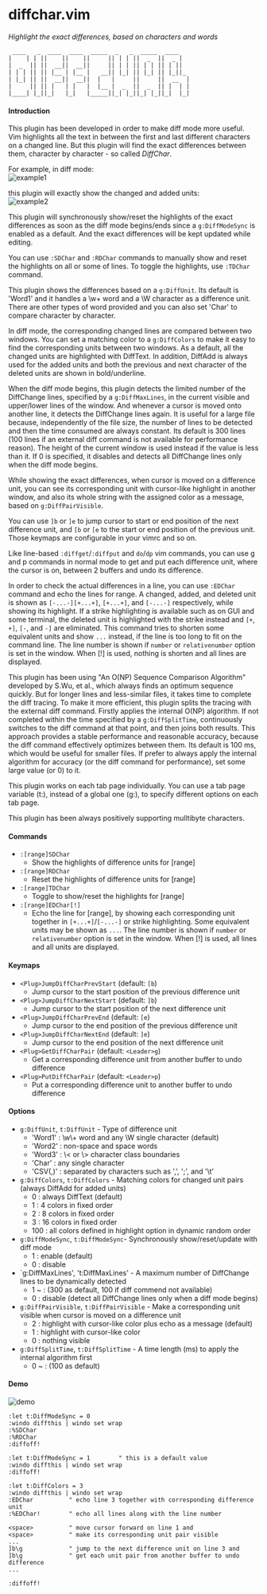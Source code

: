 # diffchar.vim
*Highlight the exact differences, based on characters and words*
```
 ____   _  ____  ____  _____  _   _  _____  ____   
|    | | ||    ||    ||     || | | ||  _  ||  _ |  
|  _  || ||  __||  __||     || | | || | | || | ||  
| | | || || |__ | |__ |   __|| |_| || |_| || |_||_ 
| |_| || ||  __||  __||  |   |     ||     ||  __  |
|     || || |   | |   |  |__ |  _  ||  _  || |  | |
|____| |_||_|   |_|   |_____||_| |_||_| |_||_|  |_|
```

#### Introduction

This plugin has been developed in order to make diff mode more useful. Vim
highlights all the text in between the first and last different characters on
a changed line. But this plugin will find the exact differences between them,
character by character - so called *DiffChar*.

For example, in diff mode:  
![example1](example1.png)

this plugin will exactly show the changed and added units:  
![example2](example2.png)

This plugin will synchronously show/reset the highlights of the exact
differences as soon as the diff mode begins/ends since a `g:DiffModeSync` is
enabled as a default. And the exact differences will be kept updated while
editing.  

You can use `:SDChar` and `:RDChar` commands to manually show and reset the
highlights on all or some of lines. To toggle the highlights, use `:TDChar` 
command.

This plugin shows the differences based on a `g:DiffUnit`. Its default is
'Word1' and it handles a \w\+ word and a \W character as a difference unit.
There are other types of word provided and you can also set 'Char' to compare
character by character.

In diff mode, the corresponding changed lines are compared between two
windows. You can set a matching color to a `g:DiffColors` to make it easy to
find the corresponding units between two windows. As a default, all the
changed units are highlighted with DiffText. In addition, DiffAdd is always
used for the added units and both the previous and next character of the
deleted units are shown in bold/underline.

When the diff mode begins, this plugin detects the limited number of the
DiffChange lines, specified by a `g:DiffMaxLines`, in the current visible and
upper/lower lines of the window. And whenever a cursor is moved onto another
line, it detects the DiffChange lines again. It is useful for a large file
because, independently of the file size, the number of lines to be detected
and then the time consumed are always constant. Its default is 300 lines (100
lines if an external diff command is not available for performance reason).
The height of the current window is used instead if the value is less than it.
If 0 is specified, it disables and detects all DiffChange lines only when the
diff mode begins.

While showing the exact differences, when cursor is moved on a difference
unit, you can see its corresponding unit with cursor-like highlight in another
window, and also its whole string with the assigned color as a message,
based on `g:DiffPairVisible`.

You can use `]b` or `]e` to jump cursor to start or end position of the next
difference unit, and `[b` or `[e` to the start or end position of the previous
unit. Those keymaps are configurable in your vimrc and so on.

Like line-based `:diffget`/`:diffput` and `do`/`dp` vim commands, you can use
<Leader>g and <Leader>p commands in normal mode to get and put each difference
unit, where the cursor is on, between 2 buffers and undo its difference.

In order to check the actual differences in a line, you can use `:EDChar`
command and echo the lines for range. A changed, added, and deleted unit is
shown as `[-...-][+...+]`, `[+...+]`, and `[-...-]` respectively, while showing its
highlight. If a strike highlighting is available such as on GUI and some
terminal, the deleted unit is highlighted with the strike instead and `[+`, `+]`,
`[-`, and `-]` are eliminated. This command tries to shorten some equivalent units
and show `...` instead, if the line is too long to fit on the command line.
The line number is shown if `number` or `relativenumber` option is set in the
window. When [!] is used, nothing is shorten and all lines are displayed.

This plugin has been using "An O(NP) Sequence Comparison Algorithm" developed
by S.Wu, et al., which always finds an optimum sequence quickly. But for
longer lines and less-similar files, it takes time to complete the diff
tracing. To make it more efficient, this plugin splits the tracing with the
external diff command. Firstly applies the internal O(NP) algorithm. If not
completed within the time specified by a `g:DiffSplitTime`, continuously
switches to the diff command at that point, and then joins both results. This
approach provides a stable performance and reasonable accuracy, because the
diff command effectively optimizes between them. Its default is 100 ms, which
would be useful for smaller files. If prefer to always apply the internal
algorithm for accuracy (or the diff command for performance), set some large
value (or 0) to it.

This plugin works on each tab page individually. You can use a tab page
variable (t:), instead of a global one (g:), to specify different options on
each tab page.

This plugin has been always positively supporting mulltibyte characters.

#### Commands

* `:[range]SDChar`
  * Show the highlights of difference units for [range]
* `:[range]RDChar`
  * Reset the highlights of difference units for [range]
* `:[range]TDChar`
  * Toggle to show/reset the highlights for [range]
* `:[range]EDChar[!]`
  * Echo the line for [range], by showing each corresponding unit together
    in `[+...+]`/`[-...-]` or strike highlighting. Some equivalent units may be
    shown as `...`. The line number is shown if `number` or `relativenumber`
    option is set in the window. When [!] is used, all lines and all units
    are displayed.

#### Keymaps

* `<Plug>JumpDiffCharPrevStart` (default: `[b`)
  * Jump cursor to the start position of the previous difference unit
* `<Plug>JumpDiffCharNextStart` (default: `]b`)
  * Jump cursor to the start position of the next difference unit
* `<Plug>JumpDiffCharPrevEnd` (default: `[e`)
  * Jump cursor to the end position of the previous difference unit
* `<Plug>JumpDiffCharNextEnd` (default: `]e`)
  * Jump cursor to the end position of the next difference unit
* `<Plug>GetDiffCharPair` (default: `<Leader>g`)
  * Get a corresponding difference unit from another buffer to undo difference
* `<Plug>PutDiffCharPair` (default: `<Leader>p`)
  * Put a corresponding difference unit to another buffer to undo difference

#### Options

* `g:DiffUnit`, `t:DiffUnit` - Type of difference unit
  * 'Word1'  : \w\\+ word and any \W single character (default)
  * 'Word2'  : non-space and space words
  * 'Word3'  : \\< or \\> character class boundaries
  * 'Char'   : any single character
  * 'CSV(,)' : separated by characters such as ',', ';', and '\t'
* `g:DiffColors`, `t:DiffColors` - Matching colors for changed unit pairs (always DiffAdd for added units)
  * 0   : always DiffText (default)
  * 1   : 4 colors in fixed order
  * 2   : 8 colors in fixed order
  * 3   : 16 colors in fixed order
  * 100 : all colors defined in highlight option in dynamic random order
* `g:DiffModeSync`, `t:DiffModeSync`- Synchronously show/reset/update with diff mode
  * 1 : enable (default)
  * 0 : disable
* `g:DiffMaxLines', 't:DiffMaxLines' - A maximum number of DiffChange lines to be dynamically detected
  * 1 ~ : (300 as default, 100 if diff commend not available)
  * 0 : disable (detect all DiffChange lines only when a diff mode begins)
* `g:DiffPairVisible`, `t:DiffPairVisible` - Make a corresponding unit visible when cursor is moved on a difference unit
  * 2 : highlight with cursor-like color plus echo as a message (default)
  * 1 : highlight with cursor-like color
  * 0 : nothing visible
* `g:DiffSplitTime`, `t:DiffSplitTime` - A time length (ms) to apply the internal algorithm first
  * 0 ~ : (100 as default)

#### Demo

![demo](demo.gif)
```viml
:let t:DiffModeSync = 0
:windo diffthis | windo set wrap
:%SDChar
:%RDChar
:diffoff!

:let t:DiffModeSync = 1        " this is a default value
:windo diffthis | windo set wrap
:diffoff!

:let t:DiffColors = 3
:windo diffthis | windo set wrap
:EDChar          " echo line 3 together with corresponding difference unit
:%EDChar!        " echo all lines along with the line number

<space>          " move cursor forward on line 1 and
<space>          " make its corresponding unit pair visible
...
]b\g             " jump to the next difference unit on line 3 and
]b\g             " get each unit pair from another buffer to undo difference
...

:diffoff!
```
